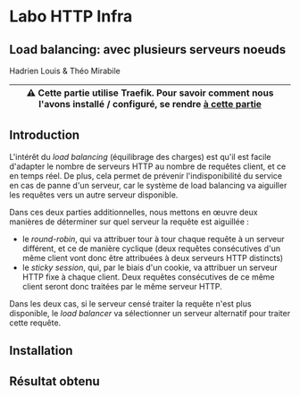 # Labo HTTP Infra

## Load balancing: avec plusieurs serveurs noeuds

Hadrien Louis & Théo Mirabile

| ⚠ Cette partie utilise Traefik. Pour savoir comment nous l'avons installé / configuré, se rendre [à cette partie](https://github.com/theomi/API-2021-HTTP-Infra/tree/master/traefik) |
| - |

## Introduction

L'intérêt du _load balancing_ (équilibrage des charges) est qu'il est facile d'adapter le nombre de serveurs HTTP au nombre de requêtes client, et ce en temps réel. De plus, cela permet de prévenir l'indisponibilité du service en cas de panne d'un serveur, car le système de load balancing va aiguiller les requêtes vers un autre serveur disponible.

Dans ces deux parties additionnelles, nous mettons en œuvre deux manières de déterminer sur quel serveur la requête est aiguillée :

- le _round-robin_, qui va attribuer tour à tour chaque requête à un serveur différent, et ce de manière cyclique (deux requêtes consécutives d'un même client vont donc être attribuées à deux serveurs HTTP distincts)
- le _sticky session_, qui, par le biais d'un cookie, va attribuer un serveur HTTP fixe à chaque client. Deux requêtes consécutives de ce même client seront donc traitées par le même serveur HTTP.

Dans les deux cas, si le serveur censé traiter la requête n'est plus disponible, le _load balancer_ va sélectionner un serveur alternatif pour traiter cette requête.

## Installation

## Résultat obtenu
